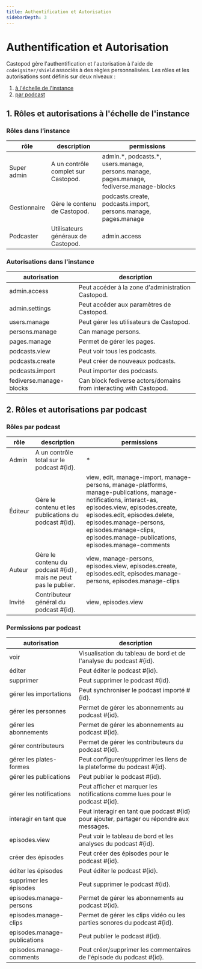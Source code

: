```yaml
---
title: Authentification et Autorisation
sidebarDepth: 3
---
```


# Authentification et Autorisation

Castopod gère l'authentification et l'autorisation à l'aide de
`codeigniter/shield` associés à des règles personnalisées. Les rôles et les
autorisations sont définis sur deux niveaux :

1. [à l'échelle de l'instance](#1-instance-wide-roles-and-permissions)
2. [par podcast](#2-per-podcast-roles-and-permissions)

## 1. Rôles et autorisations à l'échelle de l'instance

### Rôles dans l’instance

<!-- AUTH-INSTANCE-ROLES-LIST:START - Do not remove or modify this section -->

| rôle         | description                         | permissions                                                                                |
| ------------ | ----------------------------------- | ------------------------------------------------------------------------------------------ |
| Super admin  | A un contrôle complet sur Castopod. | admin.\*, podcasts.\*, users.manage, persons.manage, pages.manage, fediverse.manage-blocks |
| Gestionnaire | Gère le contenu de Castopod.        | podcasts.create, podcasts.import, persons.manage, pages.manage                             |
| Podcaster    | Utilisateurs généraux de Castopod.  | admin.access                                                                               |

<!-- AUTH-INSTANCE-ROLES-LIST:END -->

### Autorisations dans l'instance

<!-- AUTH-INSTANCE-PERMISSIONS-LIST:START - Do not remove or modify this section -->

| autorisation            | description                                                        |
| ----------------------- | ------------------------------------------------------------------ |
| admin.access            | Peut accéder à la zone d'administration Castopod.                  |
| admin.settings          | Peut accéder aux paramètres de Castopod.                           |
| users.manage            | Peut gérer les utilisateurs de Castopod.                           |
| persons.manage          | Can manage persons.                                                |
| pages.manage            | Permet de gérer les pages.                                         |
| podcasts.view           | Peut voir tous les podcasts.                                       |
| podcasts.create         | Peut créer de nouveaux podcasts.                                   |
| podcasts.import         | Peut importer des podcasts.                                        |
| fediverse.manage-blocks | Can block fediverse actors/domains from interacting with Castopod. |

<!-- AUTH-INSTANCE-PERMISSIONS-LIST:END -->

## 2. Rôles et autorisations par podcast

### Rôles par podcast

<!-- AUTH-PODCAST-ROLES-LIST:START - Do not remove or modify this section -->

| rôle    | description                                                     | permissions                                                                                                                                                                                                                                                                                 |
| ------- | --------------------------------------------------------------- | ------------------------------------------------------------------------------------------------------------------------------------------------------------------------------------------------------------------------------------------------------------------------------------------- |
| Admin   | A un contrôle total sur le podcast #{id}.                       | \*                                                                                                                                                                                                                                                                                          |
| Éditeur | Gère le contenu et les publications du podcast #{id}.           | view, edit, manage-import, manage-persons, manage-platforms, manage-publications, manage-notifications, interact-as, episodes.view, episodes.create, episodes.edit, episodes.delete, episodes.manage-persons, episodes.manage-clips, episodes.manage-publications, episodes.manage-comments |
| Auteur  | Gère le contenu du podcast #{id} , mais ne peut pas le publier. | view, manage-persons, episodes.view, episodes.create, episodes.edit, episodes.manage-persons, episodes.manage-clips                                                                                                                                                                         |
| Invité  | Contributeur général du podcast #{id}.                          | view, episodes.view                                                                                                                                                                                                                                                                         |

<!-- AUTH-PODCAST-ROLES-LIST:END -->

### Permissions par podcast

<!-- AUTH-PODCAST-PERMISSIONS-LIST:START - Do not remove or modify this section -->

| autorisation                 | description                                                                               |
| ---------------------------- | ----------------------------------------------------------------------------------------- |
| voir                         | Visualisation du tableau de bord et de l'analyse du podcast #{id}.                        |
| éditer                       | Peut éditer le podcast #{id}.                                                             |
| supprimer                    | Peut supprimer le podcast #{id}.                                                          |
| gérer les importations       | Peut synchroniser le podcast importé #{id}.                                               |
| gérer les personnes          | Permet de gérer les abonnements au podcast #{id}.                                         |
| gérer les abonnements        | Permet de gérer les abonnements au podcast #{id}.                                         |
| gérer contributeurs          | Permet de gérer les contributeurs du podcast #{id}.                                       |
| gérer les plates-formes      | Peut configurer/supprimer les liens de la plateforme du podcast #{id}.                    |
| gérer les publications       | Peut publier le podcast #{id}.                                                            |
| gérer les notifications      | Peut afficher et marquer les notifications comme lues pour le podcast #{id}.              |
| interagir en tant que        | Peut interagir en tant que podcast #{id} pour ajouter, partager ou répondre aux messages. |
| episodes.view                | Peut voir le tableau de bord et les analyses du podcast #{id}.                            |
| créer des épisodes           | Peut créer des épisodes pour le podcast #{id}.                                            |
| éditer les épisodes          | Peut éditer le podcast #{id}.                                                             |
| supprimer les épisodes       | Peut supprimer le podcast #{id}.                                                          |
| episodes.manage-persons      | Permet de gérer les abonnements au podcast #{id}.                                         |
| episodes.manage-clips        | Permet de gérer les clips vidéo ou les parties sonores du podcast #{id}.                  |
| episodes.manage-publications | Peut publier le podcast #{id}.                                                            |
| episodes.manage-comments     | Peut créer/supprimer les commentaires de l'épisode du podcast #{id}.                      |

<!-- AUTH-PODCAST-PERMISSIONS-LIST:END -->
